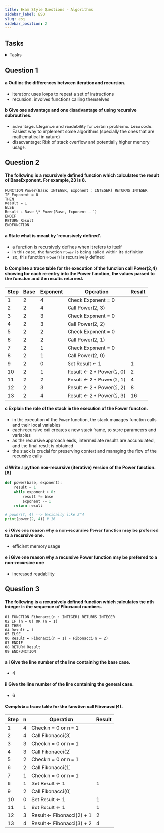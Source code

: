 ```yaml
---
title: Exam Style Questions - Algorithms
sidebar_label: ESQ
slug: esq
sidebar_position: 2
---
```


## Tasks

<details>
<summary>Tasks</summary>

### Task 24.01

#### Write program code to implement the recursive algorithm for the factorial function.

```python
def fact(n):
    if n == 0 or n == 1 or n < 0:
        return 1
    return n * fact(n - 1)

# one liner lambda function
factorial = lambda n: 1 if n == 0 or n == 1 else n * factorial(n - 1)

# Check
print(fact(1), factorial(1)) # 1 1
print(fact(2), factorial(2)) # 2 2
print(fact(3), factorial(3)) # 6 6
print(fact(4), factorial(4)) # 24 24
```

### Task 24.02

#### Consider the following recursive algorithm:

```
PROCEDURE X(n : INTEGER)
IF (n = 0) OR (n = 1)
THEN
OUTPUT n
ELSE
CALL X(n DIV 2)
OUTPUT(n MOD 2)
ENDIF
ENDPROCEDURE
```

#### Dry-run the procedure call X(19) by completing a trace table. What is the purpose of this algorithm?

| Step | n   | Operation            | Output |
| ---- | --- | -------------------- | ------ |
| 1    | 19  | Check n = 0 or n = 1 |        |
| 2    | 19  | Call X(19 DIV 2)     |        |
| 3    | 9   | Check n = 0 or n = 1 |        |
| 4    | 9   | Call X(9 DIV 2)      |        |
| 5    | 4   | Check n = 0 or n = 1 |        |
| 6    | 4   | Call X(4 DIV 2)      |        |
| 7    | 2   | Check n = 0 or n = 1 |        |
| 8    | 2   | Call X(2 DIV 2)      |        |
| 9    | 1   | Check n = 0 or n = 1 |        |
| 10   | 1   | Output n             | 1      |
| 11   | 2   | Output(n MOD 2)      | 0      |
| 12   | 4   | Output(n MOD 2)      | 0      |
| 13   | 9   | Output(n MOD 2)      | 1      |
| 14   | 19  | Output(n MOD 2)      | 1      |

- it converts a decimal number `n` into its binary representation using a recursive approach

### Task 24.03

#### Use your program code from Task 24.01 and add the main program as shown in Worked Example 24.03.

#### Amend your code in the following ways (line numbers are relative to the pseudocode in Worked Example 24.03):

#### • Add a global integer variable CallNumber

#### • Initialise CallNumber to zero (line 155).

#### • Increment CallNumber (line 35).

#### • Add a statement to output the values of CallNumber and n (line 36).

#### • Add a statement to output the value of Result (line 95).

#### Run the program and study the output.

```python
# Global variable
CallNumber = 0

# Recursive factorial function
def factorial(n):
    global CallNumber
    CallNumber += 1  # Increment CallNumber
    print(f"CallNumber: {CallNumber}, n: {n}")

    if n == 0 or n == 1:
        return 1
    else:
        return n * factorial(n-1)

# Main program
def main():
    global CallNumber
    CallNumber = 0  # Initialize CallNumber to zero

    # Input for the factorial function
    n = int(input("Enter a non-negative integer: "))

    # Output the factorial result
    result = factorial(n)
    print(f"The factorial of {n} is: {result}")

if __name__ == "__main__":
    main()
```

</details>

## Question 1

#### a Outline the differences between iteration and recursion.

- iteration: uses loops to repeat a set of instructions
- recursion: involves functions calling themselves

#### b Give one advantage and one disadvantage of using recursive subroutines.

- advantage: Elegance and readability for certain problems. Less code. Easiest way to implement some algorithms (specially the ones that are mathematical in nature)
- disadvantage: Risk of stack overflow and potentially higher memory usage.

## Question 2

#### The following is a recursively defined function which calculates the result of BaseExponent. For example, 23 is 8.

```
FUNCTION Power(Base: INTEGER, Exponent : INTEGER) RETURNS INTEGER
IF Exponent = 0
THEN
Result ← 1
ELSE
Result ← Base \* Power(Base, Exponent – 1)
ENDIF
RETURN Result
ENDFUNCTION
```

#### a State what is meant by ‘recursively defined’.

- a function is recursively defines when it refers to itself
- in this case, the function `Power` is being called within its definition
- so, this function (`Power`) is recursively defined

#### b Complete a trace table for the execution of the function call Power(2,4) showing for each re-entry into the Power function, the values passed to the function and the results returned.

| Step | Base | Exponent | Operation                 | Result |
| ---- | ---- | -------- | ------------------------- | ------ |
| 1    | 2    | 4        | Check Exponent = 0        |        |
| 2    | 2    | 4        | Call Power(2, 3)          |        |
| 3    | 2    | 3        | Check Exponent = 0        |        |
| 4    | 2    | 3        | Call Power(2, 2)          |        |
| 5    | 2    | 2        | Check Exponent = 0        |        |
| 6    | 2    | 2        | Call Power(2, 1)          |        |
| 7    | 2    | 1        | Check Exponent = 0        |        |
| 8    | 2    | 1        | Call Power(2, 0)          |        |
| 9    | 2    | 0        | Set Result ← 1            | 1      |
| 10   | 2    | 1        | Result ← 2 \* Power(2, 0) | 2      |
| 11   | 2    | 2        | Result ← 2 \* Power(2, 1) | 4      |
| 12   | 2    | 3        | Result ← 2 \* Power(2, 2) | 8      |
| 13   | 2    | 4        | Result ← 2 \* Power(2, 3) | 16     |

#### c Explain the role of the stack in the execution of the Power function.

- in the execution of the `Power` function, the stack manages function calls and their local variables
- each recursive call creates a new stack frame, to store parameters and variables
- as the recursive approach ends, intermediate results are accumulated, and the final result is obtained
- the stack is crucial for preserving context and managing the flow of the recursive calls

#### d Write a python non-recursive (iterative) version of the Power function. [6]

```python
def power(base, exponent):
    result = 1
    while exponent > 0:
        result *= base
        exponent -= 1
    return result

# power(2, 4) --> basically like 2^4
print(power(2, 4)) # 16
```

#### e i Give one reason why a non-recursive Power function may be preferred to a recursive one.

- efficient memory usage

#### e i Give one reason why a recursive Power function may be preferred to a non-recursive one

- increased readability

## Question 3

#### The following is a recursively defined function which calculates the nth integer in the sequence of Fibonacci numbers.

```
01 FUNCTION Fibonacci(n : INTEGER) RETURNS INTEGER
02 IF (n = 0) OR (n = 1)
03 THEN
04 Result ← 1
05 ELSE
06 Result ← Fibonacci(n – 1) + Fibonacci(n – 2)
07 ENDIF
08 RETURN Result
09 ENDFUNCTION
```

#### a i Give the line number of the line containing the base case.

- 4

#### ii Give the line number of the line containing the general case.

- 6

#### Complete a trace table for the function call Fibonacci(4).

| Step | n   | Operation                 | Result |
| ---- | --- | ------------------------- | ------ |
| 1    | 4   | Check n = 0 or n = 1      |        |
| 2    | 4   | Call Fibonacci(3)         |        |
| 3    | 3   | Check n = 0 or n = 1      |        |
| 4    | 3   | Call Fibonacci(2)         |        |
| 5    | 2   | Check n = 0 or n = 1      |        |
| 6    | 2   | Call Fibonacci(1)         |        |
| 7    | 1   | Check n = 0 or n = 1      |        |
| 8    | 1   | Set Result ← 1            | 1      |
| 9    | 2   | Call Fibonacci(0)         |        |
| 10   | 0   | Set Result ← 1            | 1      |
| 11   | 1   | Set Result ← 1            | 1      |
| 12   | 3   | Result ← Fibonacci(2) + 1 | 2      |
| 13   | 4   | Result ← Fibonacci(3) + 2 | 4      |
